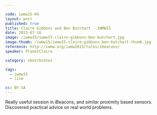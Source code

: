 ```yaml
---

code: iwmw15-04
layout: post
published: true
title: Claire Gibbons and Ben Butchart - IWMW15
date: 2015-07-16
image: /iwmw15/iwmw15-claire-gibbons-ben-butchart.jpg
image-thumb: /iwmw15/iwmw15-claire-gibbons-ben-butchart-thumb.jpg
reference: http://iwmw.org/iwmw2015/talks/ibeacons/
speaker: PlanetClaire

category: sketchnotes

tags:
  - iwmw15
  - live

cc: BY-SA
---
```


Really useful session in iBeacons, and similar proximity based sensors. Discovered practical advice on real world problems.
